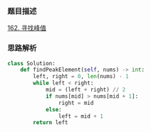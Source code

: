 

### 题目描述

[162. 寻找峰值](https://leetcode.cn/problems/find-peak-element/)

### 思路解析

```python
class Solution:
    def findPeakElement(self, nums) -> int:
        left, right = 0, len(nums) - 1
        while left < right:
            mid = (left + right) // 2
            if nums[mid] > nums[mid + 1]:
                right = mid
            else:
                left = mid + 1
        return left
```

